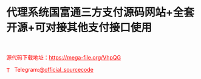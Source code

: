# 代理系统国富通三方支付源码网站+全套开源+可对接其他支付接口使用

<br>


<p style="color: red;">源代码下载地址：<a href="https://mega-file.org/VhpQG" style="color: red;">https://mega-file.org/VhpQG</a></p><p style="color: red;"><img src="https://cdn-icons-png.flaticon.com/512/2111/2111646.png" alt="Telegram Icon" style="width: 16px; vertical-align: middle; margin-right: 5px;">Telegram:<a href="https://t.me/official_sourcecode" style="color: red;">@official_sourcecode</a></p>